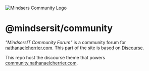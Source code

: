 ![Mindsers Community Logo](https://repository-images.githubusercontent.com/187101403/a1c08f00-8e2b-11e9-995d-55b931b5d7d8)

# @mindsersit/community

*"MindsersIT Community Forum"* is a community forum for [nathanaelcherrier.com](https://nathanaelcherrier.com). 
This part of the site is based on [Discourse](https://discourse.com).

This repo host the discourse theme that powers [community.nathanaelcherrier.com](https://community.nathanaelcherrier.com).
